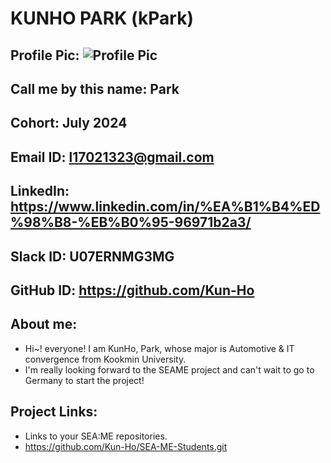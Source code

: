 # KUNHO PARK (kPark)
## Profile Pic: ![Profile Pic](https://github.com/Kun-Ho/SEA-ME-Students/blob/main/kPark/%EC%82%AC%EC%A7%84.png)
## Call me by this name: Park
## Cohort: July 2024
## Email ID: l17021323@gmail.com
## LinkedIn: https://www.linkedin.com/in/%EA%B1%B4%ED%98%B8-%EB%B0%95-96971b2a3/
## Slack ID: U07ERNMG3MG
## GitHub ID: https://github.com/Kun-Ho
## About me: 
- Hi~! everyone! I am KunHo, Park, whose major is Automotive & IT convergence from Kookmin University.
- I'm really looking forward to the SEAME project and can't wait to go to Germany to start the project!
## Project Links:
- Links to your SEA:ME repositories.
- <https://github.com/Kun-Ho/SEA-ME-Students.git>
